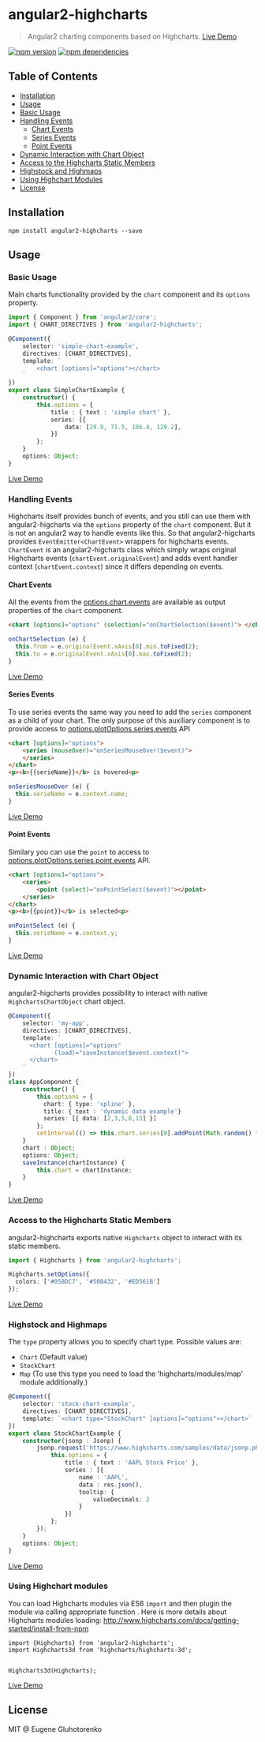 # angular2-highcharts

> Angular2 charting components based on Highcharts. [Live Demo](http://plnkr.co/edit/pnkc8Iw9cSrCYn9zr0VZ?p=preview)

[![npm version](https://badge.fury.io/js/angular2-highcharts.svg)](https://badge.fury.io/js/angular2-highcharts)
[![npm dependencies](https://david-dm.org/gevgeny/angular2-highcharts.svg)](https://david-dm.org/gevgeny/angular2-highcharts)

## Table of Contents
 - [Installation](#installation)
 - [Usage](#usage)
  - [Basic Usage](#basic-usage)
  - [Handling Events](#handling-events)
    - [Chart Events](#chart-events)
    - [Series Events](#series-events)
    - [Point Events](#point-events)
  - [Dynamic Interaction with Chart Object](#dynamic-interaction-with-chart-object)
  - [Access to the Highcharts Static Members](#access-to-the-highcharts-static-members)
  - [Highstock and Highmaps](#highstock-and-highmaps)
  - [Using Highchart Modules](#using-highchart-modules)
 - [License](#license)

## Installation
```
npm install angular2-highcharts --save
```

## Usage

### Basic Usage
Main charts functionality provided by the `chart` component and its `options` property.

```TypeScript
import { Component } from 'angular2/core';
import { CHART_DIRECTIVES } from 'angular2-highcharts';

@Component({
    selector: 'simple-chart-example',
    directives: [CHART_DIRECTIVES],
    template: `
        <chart [options]="options"></chart>
    `
})
export class SimpleChartExample {
    constructor() {
        this.options = {
            title : { text : 'simple chart' },
            series: [{
                data: [29.9, 71.5, 106.4, 129.2],
            }]
        };
    }
    options: Object;
}
```
[Live Demo](http://plnkr.co/edit/IuwjpPB1YQW1T7i4B8SZ?p=preview)

### Handling Events
Highcharts itself provides bunch of events, and you still can use them with angular2-higcharts via the `options` property of the `chart` component. But it is not an angular2 way to handle events like this. So that angular2-higcharts provides `EventEmitter<ChartEvent>` wrappers for highcharts events. `ChartEvent` is an angular2-higcharts class which simply wraps original Highcharts events (`chartEvent.originalEvent`) and adds event handler context (`chartEvent.context`) since it differs depending on events.

#### Chart Events 

All the events from the [options.chart.events](http://api.highcharts.com/highcharts#chart.events) are available as output properties of the `chart` component.

```HTML
<chart [options]="options" (selection)="onChartSelection($event)"> </chart>
```
```TypeScript
onChartSelection (e) {
  this.from = e.originalEvent.xAxis[0].min.toFixed(2);
  this.to = e.originalEvent.xAxis[0].max.toFixed(2);
}
```
[Live Demo](http://plnkr.co/edit/vdgKVJOymMYhiyqZrPma?p=preview)
#### Series Events 

To use series events the same way you need to add the `series` component as a child of your chart. The only purpose of this auxiliary component is to provide access to [options.plotOptions.series.events](http://api.highcharts.com/highcharts#plotOptions.series.events) API

```HTML
<chart [options]="options">
    <series (mouseOver)="onSeriesMouseOver($event)">
    </series>
</chart>
<p><b>{{serieName}}</b> is hovered<p>
```
```TypeScript
onSeriesMouseOver (e) {
  this.serieName = e.context.name;
}
```
[Live Demo](http://plnkr.co/edit/GkaJlk2UJjbTwsPyGXGC?p=preview)
#### Point Events 

Similary you can use the `point` to access to [options.plotOptions.series.point.events](http://api.highcharts.com/highcharts#plotOptions.series.point.events) API.
```HTML
<chart [options]="options">
    <series>
        <point (select)="onPointSelect($event)"></point>
    </series>
</chart>
<p><b>{{point}}</b> is selected<p>

```
```TypeScript
onPointSelect (e) {
  this.serieName = e.context.y;
}
```
[Live Demo](http://plnkr.co/edit/TpKoJ60n4vyIDWxHNUkg?p=preview)
### Dynamic Interaction with Chart Object

angular2-higcharts provides possibility to interact with native `HighchartsChartObject` chart object.

```TypeScript 
@Component({
    selector: 'my-app',
    directives: [CHART_DIRECTIVES],
    template: `
      <chart [options]="options" 
             (load)="saveInstance($event.context)">
      </chart>
    `
})
class AppComponent {
    constructor() {
        this.options = {
          chart: { type: 'spline' },
          title: { text : 'dynamic data example'}
          series: [{ data: [2,3,5,8,13] }]
        };
        setInterval(() => this.chart.series[0].addPoint(Math.random() * 10), 1000);
    }
    chart : Object;
    options: Object;
    saveInstance(chartInstance) {
        this.chart = chartInstance;
    }
}
```
[Live Demo](http://plnkr.co/edit/OQSFSKisIIWAH0megy4d?p=preview)
### Access to the Highcharts Static Members
angular2-highcharts exports native `Highcharts` object to interact with its static members.
```TypeScript
import { Highcharts } from 'angular2-highcharts';

Highcharts.setOptions({
  colors: ['#058DC7', '#50B432', '#ED561B']
});
```
[Live Demo](http://plnkr.co/edit/UREjbP8Ij9983H3zJTZs?p=preview)

### Highstock and Highmaps
The `type` property allows you to specify chart type. Possible values are:
* `Chart` (Default value)
* `StockChart`
* `Map` (To use this type you need to load the 'highcharts/modules/map' module additionally.)

```TypeScript
@Component({
    selector: 'stock-chart-example',
    directives: [CHART_DIRECTIVES],
    template: `<chart type="StockChart" [options]="options"></chart>`
})
export class StockChartExample {
    constructor(jsonp : Jsonp) {
        jsonp.request('https://www.highcharts.com/samples/data/jsonp.php?filename=aapl-c.json&callback=JSONP_CALLBACK').subscribe(res => {
            this.options = {
                title : { text : 'AAPL Stock Price' },
                series : [{
                    name : 'AAPL',
                    data : res.json(),
                    tooltip: {
                        valueDecimals: 2
                    }
                }]
            };
        });
    }
    options: Object;
}
```
[Live Demo](http://plnkr.co/edit/2xSewTZ9b213vA0ALmFq?p=preview)

### Using Highchart modules

You can load Highcharts modules via ES6 `import` and then plugin the module via calling appropriate function . Here is more details about Highcharts modules loading: http://www.highcharts.com/docs/getting-started/install-from-npm

```
import {Highcharts} from 'angular2-highcharts';
import Highcharts3d from 'highcharts/highcharts-3d';   


Highcharts3d(Highcharts); 
```

[Live Demo](http://plnkr.co/edit/4Eifda2IPpCjykONSQQJ?p=preview)
## License
MIT @ Eugene Gluhotorenko


